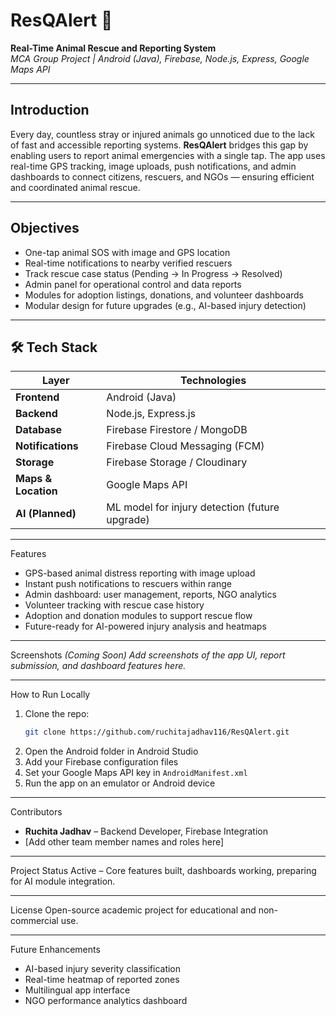 # ResQAlert 🚨
**Real-Time Animal Rescue and Reporting System**  
_MCA Group Project | Android (Java), Firebase, Node.js, Express, Google Maps API_

---

##  Introduction
Every day, countless stray or injured animals go unnoticed due to the lack of fast and accessible reporting systems. **ResQAlert** bridges this gap by enabling users to report animal emergencies with a single tap. The app uses real-time GPS tracking, image uploads, push notifications, and admin dashboards to connect citizens, rescuers, and NGOs — ensuring efficient and coordinated animal rescue.

---

##  Objectives
- One-tap animal SOS with image and GPS location
- Real-time notifications to nearby verified rescuers
- Track rescue case status (Pending → In Progress → Resolved)
- Admin panel for operational control and data reports
- Modules for adoption listings, donations, and volunteer dashboards
- Modular design for future upgrades (e.g., AI-based injury detection)

---

## 🛠 Tech Stack

| Layer            | Technologies                          |
|------------------|----------------------------------------|
| **Frontend**     | Android (Java)                        |
| **Backend**      | Node.js, Express.js                   |
| **Database**     | Firebase Firestore / MongoDB          |
| **Notifications**| Firebase Cloud Messaging (FCM)        |
| **Storage**      | Firebase Storage / Cloudinary         |
| **Maps & Location** | Google Maps API                   |
| **AI (Planned)** | ML model for injury detection (future upgrade) |

---

 Features

-  GPS-based animal distress reporting with image upload  
-  Instant push notifications to rescuers within range  
-  Admin dashboard: user management, reports, NGO analytics  
-  Volunteer tracking with rescue case history  
-  Adoption and donation modules to support rescue flow  
-  Future-ready for AI-powered injury analysis and heatmaps

---

 Screenshots _(Coming Soon)_
_Add screenshots of the app UI, report submission, and dashboard features here._

---

 How to Run Locally

1. Clone the repo:
   ```bash
   git clone https://github.com/ruchitajadhav116/ResQAlert.git
   ```
2. Open the Android folder in Android Studio  
3. Add your Firebase configuration files  
4. Set your Google Maps API key in `AndroidManifest.xml`  
5. Run the app on an emulator or Android device

---
 Contributors

- **Ruchita Jadhav** – Backend Developer, Firebase Integration  
- [Add other team member names and roles here]

---

Project Status
 Active – Core features built, dashboards working, preparing for AI module integration.

---

 License
Open-source academic project for educational and non-commercial use.

---

  Future Enhancements
-  AI-based injury severity classification  
-  Real-time heatmap of reported zones  
-  Multilingual app interface  
-  NGO performance analytics dashboard
